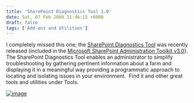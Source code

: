 ```yaml
---
title: 'SharePoint Diagnostics Tool 1.0'
date: Sat, 07 Feb 2009 11:46:15 +0000
draft: false
tags: ['Add-ons and Utilities']
---
```


I completely missed this one; the [SharePoint Diagnostics Tool](http://www.microsoft.com/downloads/details.aspx?FamilyID=1C222804-51C7-4BB5-AE3D-89C68AD27A78&displaylang=en) was recently released (included in the [Microsoft SharePoint Administration Toolkit v3.0](http://www.microsoft.com/downloads/details.aspx?familyid=412A9EF1-3358-4420-B820-0CA3F4641651&displaylang=en)).  The SharePoint Diagnostics Tool enables an administrator to simplify troubleshooting by gathering pertinent information about a farm and displaying it in a meaningful way providing a programmatic approach to locating and isolating issues in your environment.  Find it and other great tools and utilities under Tools.

[![image](https://msdnshared.blob.core.windows.net/media/TNBlogsFS/BlogFileStorage/blogs_technet/wbaer/WindowsLiveWriter/SharePointDiagnosticsTool1.0_749E/image_thumb_2.png "image")](https://msdnshared.blob.core.windows.net/media/TNBlogsFS/BlogFileStorage/blogs_technet/wbaer/WindowsLiveWriter/SharePointDiagnosticsTool1.0_749E/image_6.png)